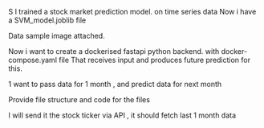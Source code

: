 S
I trained a stock market prediction model. on time series data
Now i have a  SVM_model.joblib file

Data sample image attached.

Now i want to create a dockerised fastapi python backend. with docker-compose.yaml file
That receives input and produces future prediction for this.

1 want to pass data for 1 month , and predict data for next month

Provide file structure and code for the files

I will send it the stock ticker via API , it should fetch last 1 month data 